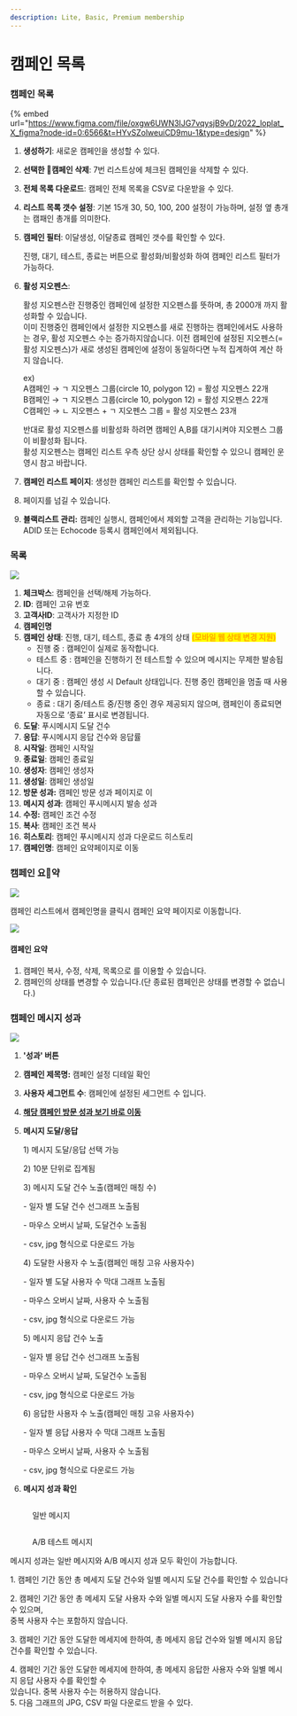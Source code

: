 ```yaml
---
description: Lite, Basic, Premium membership
---
```


# 캠페인 목록

### 캠페인 목록

{% embed url="https://www.figma.com/file/oxgw6UWN3IJG7vqysjB9vD/2022_loplat_X_figma?node-id=0:6566&t=HYvSZolweuiCD9mu-1&type=design" %}

1. **생성하기**: 새로운 캠페인을 생성할 수 있다.
2. **선택한 캠페인 삭제**: 7번 리스트상에 체크된 캠페인을 삭제할 수 있다.
3. **전체 목록 다운로드**: 캠페인 전체 목록을 CSV로 다운받을 수 있다.
4. **리스트 목록 갯수 설정**: 기본 15개 30, 50, 100, 200 설정이 가능하며, 설정 옆 총개는 캠패인 총개를 의미한다.
5.  **캠페인 필터**: 이달생성, 이달종료 캠페인 갯수를 확인할 수 있다.

    진행, 대기, 테스트, 종료는 버튼으로 활성화/비활성화 하여 캠페인 리스트 필터가 가능하다.
6.  **활성 지오펜스**:

    활성 지오펜스란 진행중인 캠페인에 설정한 지오펜스를 뜻하며, 총 2000개 까지 활성화할 수 있습니다.\
    이미 진행중인 캠페인에서 설정한 지오펜스를 새로 진행하는 캠페인에서도 사용하는 경우, 활성 지오펜스 수는 증가하지않습니다. 이전 캠페인에 설정된 지오펜스(=활성 지오펜스)가 새로 생성된 캠페인에 설정이 동일하다면 누적 집계하여 계산 하지 않습니다.

    ex)\
    A캠페인 → ㄱ 지오펜스 그룹(circle 10, polygon 12) = 활성 지오펜스 22개\
    B캠페인 → ㄱ 지오펜스 그룹(circle 10, polygon 12) = 활성 지오펜스 22개\
    C캠페인 → ㄴ 지오펜스 + ㄱ 지오펜스 그룹 = 활성 지오펜스 23개



    반대로 활성 지오펜스를 비활성화 하려면 캠페인 A,B를 대기시켜야 지오펜스 그룹이 비활성화 됩니다.\
    활성 지오펜스는 캠페인 리스트 우측 상단 상시 상태를 확인할 수 있으니 캠페인 운영시 참고 바랍니다.
7. **캠페인 리스트 페이지**: 생성한 캠페인 리스트를 확인할 수 있습니다.
8. 페이지를 넘길 수 있습니다.
9. **블랙리스트 관리:** 캠페인 실행시, 캠페인에서 제외할 고객을 관리하는 기능입니다. ADID 또는 Echocode 등록시 캠페인에서 제외됩니다.

### 목록

![](<../../.gitbook/assets/image (3).png>)

1. **체크박스**: 캠페인을 선택/해제 가능하다.
2. **ID**: 캠페인 고유 번호
3. **고객사ID**: 고객사가 지정한 ID
4. **캠페인명**
5. **캠페인 상태**: 진행, 대기, 테스트, 종료 총 4개의 상태 <mark style="color:orange;">**(모바일 웹 상태 변경 지원)**</mark>
   * 진행 중 : 캠페인이 실제로 동작합니다.
   * 테스트 중 : 캠페인을 진행하기 전 테스트할 수 있으며 메시지는 무제한 발송됩니다.
   * 대기 중 : 캠페인 생성 시 Default 상태입니다. 진행 중인 캠페인을 멈출 때 사용할 수 있습니다.
   * 종료 : 대기 중/테스트 중/진행 중인 경우 제공되지 않으며, 캠페인이 종료되면 자동으로 ‘종료’ 표시로 변경됩니다.
6. **도달**: 푸시메시지 도달 건수
7. **응답**: 푸시메시지 응답 건수와 응답률
8. **시작일**: 캠페인 시작일
9. **종료일**: 캠페인 종료일
10. **생성자**: 캠페인 생성자
11. **생성일**: 캠페인 생성일
12. **방문 성과:** 캠페인 방문 성과 페이지로 이
13. **메시지 성과**: 캠페인 푸시메시지 발송 성과
14. **수정:** 캠페인 조건 수정
15. **복사**: 캠페인 조건 복사
16. **히스토리**: 캠페인 푸시메시지 성과 다운로드 히스토리
17. **캠페인명**: 캠페인 요약페이지로 이동

### 캠페인 요약

![](<../../.gitbook/assets/image (1) (2).png>)

캠페인 리스트에서 캠페인명을 클릭시 캠페인 요약 페이지로 이동합니다.

![](<../../.gitbook/assets/image (7) (2).png>)

#### 캠페인 요약

1. 캠페인 복사, 수정, 삭제, 목록으로 를 이용할 수 있습니다.
2. 캠페인의 상태를 변경할 수 있습니다.(단 종료된 캠페인은 상태를 변경할 수 없습니다.)

### 캠페인 메시지 성과

![](<../../.gitbook/assets/image (2).png>)

1. **'성과' 버튼**
2. **캠페인 제목명:** 캠페인 설정 디테일 확인
3. **사용자 세그먼트 수**: 캠페인에 설정된 세그먼트 수 입니다.
4. [**해당 캠페인 방문 성과 보기 바로 이동**](../report.md)
5.  **메시지 도달/응답**

    1\) 메시지 도달/응답 선택 가능

    2\) 10분 단위로 집계됨

    3\) 메시지 도달 건수 노출(캠페인 매칭 수)

    \- 일자 별 도달 건수 선그래프 노출됨

    \- 마우스 오버시 날짜, 도달건수 노출됨

    \- csv, jpg 형식으로 다운로드 가능

    4\) 도달한 사용자 수 노출(캠페인 매칭 고유 사용자수)

    \- 일자 별 도달 사용자 수 막대 그래프 노출됨

    \- 마우스 오버시 날짜, 사용자 수 노출됨

    \- csv, jpg 형식으로 다운로드 가능

    5\) 메시지 응답 건수 노출

    \- 일자 별 응답 건수 선그래프 노출됨

    \- 마우스 오버시 날짜, 도달건수 노출됨

    \- csv, jpg 형식으로 다운로드 가능

    6\) 응답한 사용자 수 노출(캠페인 매칭 고유 사용자수)

    \- 일자 별 응답 사용자 수 막대 그래프 노출됨

    \- 마우스 오버시 날짜, 사용자 수 노출됨

    \- csv, jpg 형식으로 다운로드 가능
6. **메시지 성과 확인**

<figure><img src="../../.gitbook/assets/image (12).png" alt=""><figcaption><p>일반 메시지</p></figcaption></figure>

<figure><img src="../../.gitbook/assets/image (11).png" alt=""><figcaption><p>A/B 테스트 메시지</p></figcaption></figure>

메시지 성과는 일반 메시지와 A/B 메시지 성과 모두 확인이 가능합니다.

1\. 캠페인 기간 동안 총 메세지 도달 건수와 일별 메시지 도달 건수를 확인할 수 있습니다

2\. 캠페인 기간 동안 총 메세지 도달 사용자 수와 일별 메시지 도달 사용자 수를 확인할 수 있으며,\
중복 사용자 수는 포함하지 않습니다.

3\. 캠페인 기간 동안 도달한 메세지에 한하여, 총 메세지 응답 건수와 일별 메시지 응답 건수를 확인할 수 있습니다.

4\. 캠페인 기간 동안 도달한 메세지에 한하여, 총 메세지 응답한 사용자 수와 일별 메시지 응답 사용자 수를 확인할 수\
있습니다. 중복 사용자 수는 허용하지 않습니다.\
5\. 다음 그래프의 JPG, CSV 파일 다운로드 받을 수 있다.
